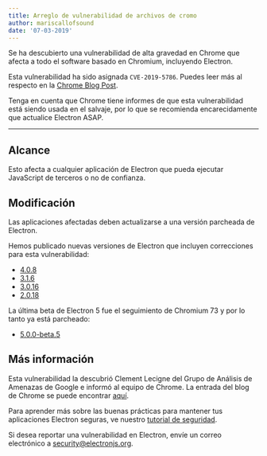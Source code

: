```yaml
---
title: Arreglo de vulnerabilidad de archivos de cromo
author: mariscallofsound
date: '07-03-2019'
---
```


Se ha descubierto una vulnerabilidad de alta gravedad en Chrome que afecta a todo el software basado en Chromium, incluyendo Electron.

Esta vulnerabilidad ha sido asignada `CVE-2019-5786`.  Puedes leer más al respecto en la [Chrome Blog Post](https://chromereleases.googleblog.com/2019/03/stable-channel-update-for-desktop.html).

Tenga en cuenta que Chrome tiene informes de que esta vulnerabilidad está siendo usada en el salvaje, por lo que se recomienda encarecidamente que actualice Electron ASAP.

---

## Alcance

Esto afecta a cualquier aplicación de Electron que pueda ejecutar JavaScript de terceros o no de confianza.

## Modificación

Las aplicaciones afectadas deben actualizarse a una versión parcheada de Electron.

Hemos publicado nuevas versiones de Electron que incluyen correcciones para esta vulnerabilidad:
  * [4.0.8](https://github.com/electron/electron/releases/tag/v4.0.8)
  * [3.1.6](https://github.com/electron/electron/releases/tag/v3.1.6)
  * [3.0.16](https://github.com/electron/electron/releases/tag/v3.0.16)
  * [2.0.18](https://github.com/electron/electron/releases/tag/v2.0.18)

La última beta de Electron 5 fue el seguimiento de Chromium 73 y por lo tanto ya está parcheado:
  * [5.0.0-beta.5](https://github.com/electron/electron/releases/tag/v5.0.0-beta.5)

## Más información

Esta vulnerabilidad la descubrió Clement Lecigne del Grupo de Análisis de Amenazas de Google e informó al equipo de Chrome.  La entrada del blog de Chrome se puede encontrar [aquí](https://chromereleases.googleblog.com/2019/03/stable-channel-update-for-desktop.html).

Para aprender más sobre las buenas prácticas para mantener tus aplicaciones Electron seguras, ve nuestro [tutorial de seguridad][].

Si desea reportar una vulnerabilidad en Electron, envíe un correo electrónico a security@electronjs.org.

[tutorial de seguridad]: https://electronjs.org/docs/tutorial/security
